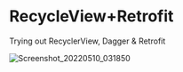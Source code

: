 # RecycleView+Retrofit
Trying out RecyclerView, Dagger &amp; Retrofit

![Screenshot_20220510_031850](https://user-images.githubusercontent.com/49708426/167582891-53701497-575d-4cec-bf79-feaa1560ded8.png)
